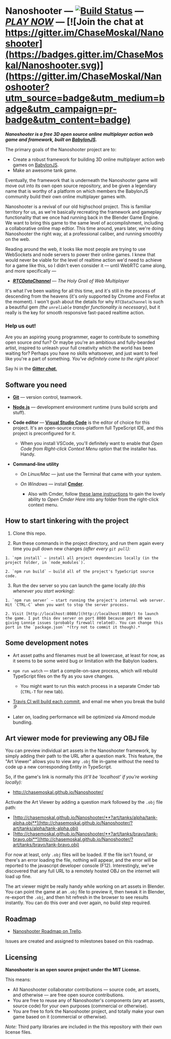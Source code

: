 
# Nanoshooter — [![Build Status](https://travis-ci.org/ChaseMoskal/Nanoshooter.svg?branch=master)](https://travis-ci.org/ChaseMoskal/Nanoshooter) — [***PLAY NOW***](http://chasemoskal.github.io/Nanoshooter/) — [![Join the chat at https://gitter.im/ChaseMoskal/Nanoshooter](https://badges.gitter.im/ChaseMoskal/Nanoshooter.svg)](https://gitter.im/ChaseMoskal/Nanoshooter?utm_source=badge&utm_medium=badge&utm_campaign=pr-badge&utm_content=badge)

***Nanoshooter is a free 3D open source online multiplayer action web game and framework, built on [BabylonJS](http://www.babylonjs.com/).***

The primary goals of the Nanoshooter project are to:
  - Create a robust framework for building 3D online multiplayer action web games on [BabylonJS](https://github.com/BabylonJS/Babylon.js).
  - Make an awesome tank game.

Eventually, the framework that is underneath the Nanoshooter game will move out into its own open source repository, and be given a legendary name that is worthy of a platform on which members the BabylonJS community build their own online multiplayer games with.

Nanoshooter is a revival of our old highschool project. This is familiar territory for us, as we're basically recreating the framework and gameplay functionality that we once had running back in the Blender Game Engine. We want to bring this game to the same level of accomplishment, including a collaborative online map edtior. This time around, years later, we're doing Nanoshooter the right way, at a professional caliber, and running smoothly on the web.

Reading around the web, it looks like most people are trying to use WebSockets and node servers to power their online games. I knew that would never be viable for the level of realtime action we'd need to achieve for a game like this, so I didn't even consider it — until WebRTC came along, and more specifically —

  - [***RTCDataChannel***](https://www.w3.org/TR/webrtc/#rtcdatachannel) — *The Holy Grail of Web Multiplayer*

It's what I've been waiting for all this time, and it's still in the process of descending from the heavens (it's only supported by Chrome and Firefox at the moment). I won't gush about the details for why `RTCDataChannel` is such a beautiful gem *(the `unreliable` transfer functionality is necessary)*, but it really is the key for smooth responsive fast-paced realtime action.

### Help us out!

Are you an aspiring young programmer, eager to contribute to something open source *and* fun? Or maybe you're an ambitious and fully-bearded artist, inspired to unleash your full creativity which the world has been waiting for? Perhaps you have no skills whatsoever, and just want to feel like you're a part of something. *You've definitely come to the right place!*

Say hi in the [***Gitter chat.***](https://gitter.im/ChaseMoskal/Nanoshooter)

## Software you need

  - [**Git**](https://git-scm.com/) — version control, teamwork.

  - [**Node.js**](https://nodejs.org/en/) — development environment runtime (runs build scripts and stuff).

  - **Code editor** — [**Visual Studio Code**](https://code.visualstudio.com/) is the editor of choice for this project. It's an open-source cross-platform full TypeScript IDE, and this project is preconfigured for it.

      - When you install VSCode, you'll definitely want to enable that *Open Code from Right-click Context Menu* option that the installer has. Handy.

  - **Command-line utility**

    - *On Linux/Mac* — just use the Terminal that came with your system.

    - *On Windows* — install [**Cmder**](http://cmder.net/).

      - Also with Cmder, follow [these lame instructions](https://github.com/cmderdev/cmder/wiki/%5BWindows%5D-%22Open-Cmder-Here%22-in-context-menu) to gain the lovely ability to *Open Cmder Here* into any folder from the right-click context menu.

## How to start tinkering with the project

  1. Clone this repo.

  2. Run these commands in the project directory, and run them again every time you pull down new changes *(after every `git pull`):*

    1. `npm install` — install all project dependencies locally (in the project folder, in `node_modules`).

    2. `npm run build` — build all of the project's TypeScript source code.

  3. Run the dev server so you can launch the game locally *(do this whenever you start working):*

    1. `npm run server` — start running the project's internal web server. Hit `CTRL-C` when you want to stop the server process.

    2. Visit [http://localhost:8080/](http://localhost:8080/) to launch the game. I put this dev server on port 8080 because port 80 was giving Lonnie issues (probably firewall related). You can change this port in the `package.json` *(try not to commit it though).*

## Some development notes

  - Art asset paths and filenames must be all lowercase, at least for now, as it seems to be some weird bug or limitation with the Babylon loaders.

  - `npm run watch` — start a compile-on-save process, which will rebuild TypeScript files on the fly as you save changes.

    - You might want to run this watch process in a separate Cmder tab (`CTRL-T` for new tab).

  - [Travis CI will build each commit](https://travis-ci.org/ChaseMoskal/Nanoshooter), and email me when you break the build :P

  - Later on, loading performance will be optimized via Almond module bundling.

## Art viewer mode for previewing any OBJ file

You can preview individual art assets in the Nanoshooter framework, by simply adding their path to the URL after a question mark. This feature, the "Art Viewer" allows you to view any `.obj` file in-game without the need to code up a new corresponding Entity in TypeScript.

So, if the game's link is normally this *(it'll be 'localhost' if you're working locally):*
  - http://chasemoskal.github.io/Nanoshooter/

Activate the Art Viewer by adding a question mark followed by the `.obj` file path:
  - [http://chasemoskal.github.io/Nanoshooter/**?art/tanks/alpha/tank-alpha.obj**](http://chasemoskal.github.io/Nanoshooter/?art/tanks/alpha/tank-alpha.obj)
  - [http://chasemoskal.github.io/Nanoshooter/**?art/tanks/bravo/tank-bravo.obj**](http://chasemoskal.github.io/Nanoshooter/?art/tanks/bravo/tank-bravo.obj)

For now at least, only `.obj` files will be loaded. If the file isn't found, or there's an error loading the file, nothing will appear, and the error will be reported to the javascript developer console (F12). Interestingly, we've discovered that any full URL to a remotely hosted OBJ on the internet will load up fine.

The art viewer might be really handy while working on art assets in Blender. You can point the game at an `.obj` file to preview it, then tweak it in Blender, re-export the `.obj`, and then hit refresh in the browser to see results instantly. You can do this over and over again, no build step required.

## Roadmap

  - [Nanoshooter Roadmap on Trello](https://trello.com/b/Tr656Gke/nanoshooter-roadmap).

Issues are created and assigned to milestones based on this roadmap.

## Licensing

**Nanoshooter is an open source project under the MIT License.**

This means:
  - All Nanoshooter collaborator contributions — source code, art assets, and otherwise — are free open source contributions.
  - You are free to reuse any of Nanoshooter's components (any art assets, source code) for your own purposes (commercial or otherwise).
  - You are free to fork the Nanoshooter project, and totally make your own game based on it (commercial or otherwise).

*Note:* Third party libraries are included in the this repository with their own license files.
